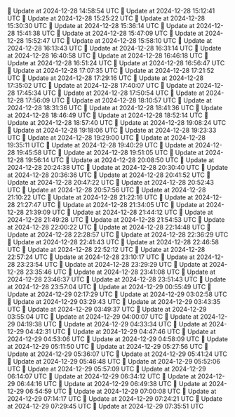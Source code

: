 🔄 Update at 2024-12-28 14:58:54 UTC
🔄 Update at 2024-12-28 15:12:41 UTC
🔄 Update at 2024-12-28 15:25:22 UTC
🔄 Update at 2024-12-28 15:30:30 UTC
🔄 Update at 2024-12-28 15:36:14 UTC
🔄 Update at 2024-12-28 15:41:38 UTC
🔄 Update at 2024-12-28 15:47:09 UTC
🔄 Update at 2024-12-28 15:52:47 UTC
🔄 Update at 2024-12-28 15:58:10 UTC
🔄 Update at 2024-12-28 16:13:43 UTC
🔄 Update at 2024-12-28 16:31:14 UTC
🔄 Update at 2024-12-28 16:40:58 UTC
🔄 Update at 2024-12-28 16:46:18 UTC
🔄 Update at 2024-12-28 16:51:24 UTC
🔄 Update at 2024-12-28 16:56:47 UTC
🔄 Update at 2024-12-28 17:07:35 UTC
🔄 Update at 2024-12-28 17:21:52 UTC
🔄 Update at 2024-12-28 17:29:16 UTC
🔄 Update at 2024-12-28 17:35:02 UTC
🔄 Update at 2024-12-28 17:40:07 UTC
🔄 Update at 2024-12-28 17:45:34 UTC
🔄 Update at 2024-12-28 17:50:54 UTC
🔄 Update at 2024-12-28 17:56:09 UTC
🔄 Update at 2024-12-28 18:10:57 UTC
🔄 Update at 2024-12-28 18:31:36 UTC
🔄 Update at 2024-12-28 18:41:36 UTC
🔄 Update at 2024-12-28 18:46:49 UTC
🔄 Update at 2024-12-28 18:52:14 UTC
🔄 Update at 2024-12-28 18:57:40 UTC
🔄 Update at 2024-12-28 19:08:24 UTC
🔄 Update at 2024-12-28 19:18:06 UTC
🔄 Update at 2024-12-28 19:23:33 UTC
🔄 Update at 2024-12-28 19:29:00 UTC
🔄 Update at 2024-12-28 19:35:11 UTC
🔄 Update at 2024-12-28 19:40:29 UTC
🔄 Update at 2024-12-28 19:45:58 UTC
🔄 Update at 2024-12-28 19:51:05 UTC
🔄 Update at 2024-12-28 19:56:14 UTC
🔄 Update at 2024-12-28 20:08:50 UTC
🔄 Update at 2024-12-28 20:24:38 UTC
🔄 Update at 2024-12-28 20:30:40 UTC
🔄 Update at 2024-12-28 20:36:36 UTC
🔄 Update at 2024-12-28 20:41:52 UTC
🔄 Update at 2024-12-28 20:47:22 UTC
🔄 Update at 2024-12-28 20:52:43 UTC
🔄 Update at 2024-12-28 20:57:56 UTC
🔄 Update at 2024-12-28 21:10:22 UTC
🔄 Update at 2024-12-28 21:22:16 UTC
🔄 Update at 2024-12-28 21:27:47 UTC
🔄 Update at 2024-12-28 21:34:05 UTC
🔄 Update at 2024-12-28 21:39:09 UTC
🔄 Update at 2024-12-28 21:44:12 UTC
🔄 Update at 2024-12-28 21:49:28 UTC
🔄 Update at 2024-12-28 21:54:53 UTC
🔄 Update at 2024-12-28 22:00:22 UTC
🔄 Update at 2024-12-28 22:14:48 UTC
🔄 Update at 2024-12-28 22:28:57 UTC
🔄 Update at 2024-12-28 22:36:29 UTC
🔄 Update at 2024-12-28 22:41:43 UTC
🔄 Update at 2024-12-28 22:46:58 UTC
🔄 Update at 2024-12-28 22:52:12 UTC
🔄 Update at 2024-12-28 22:57:24 UTC
🔄 Update at 2024-12-28 23:10:17 UTC
🔄 Update at 2024-12-28 23:23:54 UTC
🔄 Update at 2024-12-28 23:29:29 UTC
🔄 Update at 2024-12-28 23:35:46 UTC
🔄 Update at 2024-12-28 23:41:08 UTC
🔄 Update at 2024-12-28 23:46:37 UTC
🔄 Update at 2024-12-28 23:51:43 UTC
🔄 Update at 2024-12-28 23:57:04 UTC
🔄 Update at 2024-12-29 00:55:49 UTC
🔄 Update at 2024-12-29 02:17:29 UTC
🔄 Update at 2024-12-29 03:02:58 UTC
🔄 Update at 2024-12-29 03:29:43 UTC
🔄 Update at 2024-12-29 03:43:35 UTC
🔄 Update at 2024-12-29 03:49:37 UTC
🔄 Update at 2024-12-29 03:55:04 UTC
🔄 Update at 2024-12-29 04:00:07 UTC
🔄 Update at 2024-12-29 04:19:38 UTC
🔄 Update at 2024-12-29 04:33:34 UTC
🔄 Update at 2024-12-29 04:42:31 UTC
🔄 Update at 2024-12-29 04:47:46 UTC
🔄 Update at 2024-12-29 04:53:06 UTC
🔄 Update at 2024-12-29 04:58:09 UTC
🔄 Update at 2024-12-29 05:11:50 UTC
🔄 Update at 2024-12-29 05:27:56 UTC
🔄 Update at 2024-12-29 05:36:07 UTC
🔄 Update at 2024-12-29 05:41:24 UTC
🔄 Update at 2024-12-29 05:46:48 UTC
🔄 Update at 2024-12-29 05:52:06 UTC
🔄 Update at 2024-12-29 05:57:09 UTC
🔄 Update at 2024-12-29 06:14:07 UTC
🔄 Update at 2024-12-29 06:34:12 UTC
🔄 Update at 2024-12-29 06:44:16 UTC
🔄 Update at 2024-12-29 06:49:38 UTC
🔄 Update at 2024-12-29 06:54:59 UTC
🔄 Update at 2024-12-29 07:00:08 UTC
🔄 Update at 2024-12-29 07:14:17 UTC
🔄 Update at 2024-12-29 07:24:21 UTC
🔄 Update at 2024-12-29 07:29:45 UTC
🔄 Update at 2024-12-29 07:35:51 UTC
